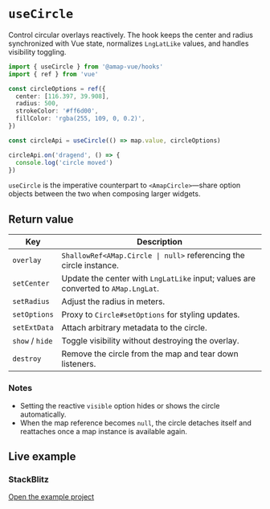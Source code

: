 # `useCircle`

Control circular overlays reactively. The hook keeps the center and radius synchronized with Vue state, normalizes `LngLatLike` values, and handles visibility toggling.

```ts
import { useCircle } from '@amap-vue/hooks'
import { ref } from 'vue'

const circleOptions = ref({
  center: [116.397, 39.908],
  radius: 500,
  strokeColor: '#ff6d00',
  fillColor: 'rgba(255, 109, 0, 0.2)',
})

const circleApi = useCircle(() => map.value, circleOptions)

circleApi.on('dragend', () => {
  console.log('circle moved')
})
```

`useCircle` is the imperative counterpart to `<AmapCircle>`—share option objects between the two when composing larger widgets.

## Return value

| Key | Description |
| --- | --- |
| `overlay` | `ShallowRef<AMap.Circle \| null>` referencing the circle instance. |
| `setCenter` | Update the center with `LngLatLike` input; values are converted to `AMap.LngLat`. |
| `setRadius` | Adjust the radius in meters. |
| `setOptions` | Proxy to `Circle#setOptions` for styling updates. |
| `setExtData` | Attach arbitrary metadata to the circle. |
| `show` / `hide` | Toggle visibility without destroying the overlay. |
| `destroy` | Remove the circle from the map and tear down listeners. |

### Notes

- Setting the reactive `visible` option hides or shows the circle automatically.
- When the map reference becomes `null`, the circle detaches itself and reattaches once a map instance is available again.

## Live example

<ClientOnly>
  <UseCircleHookDemo />
</ClientOnly>

<script setup lang="ts">
import UseCircleHookDemo from '../examples/hooks/UseCircleHookDemo.vue'
</script>

### StackBlitz

[Open the example project](https://stackblitz.com/github/your-org/amap-vue-kit/tree/main/examples/basic)

